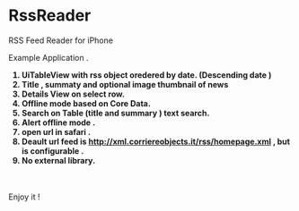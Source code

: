 RssReader
=========

RSS Feed Reader for iPhone 


Example Application . <br>
<strong>
 1)  UiTableView with rss object oredered by date. (Descending date ) <br>
 2) Title , summaty and optional image thumbnail of news<br>
 3) Details View on select row.<br>
 4) Offline mode based on Core Data.<br>
 5) Search on Table (title and summary ) text search.<br>
 6) Alert offline mode .<br>
 7) open url in safari .<br>
 8) Deault url feed is  http://xml.corriereobjects.it/rss/homepage.xml  , but is configurable .<br>
 9) No external library.<br>
 </strong>
 <br><br>
 Enjoy it !